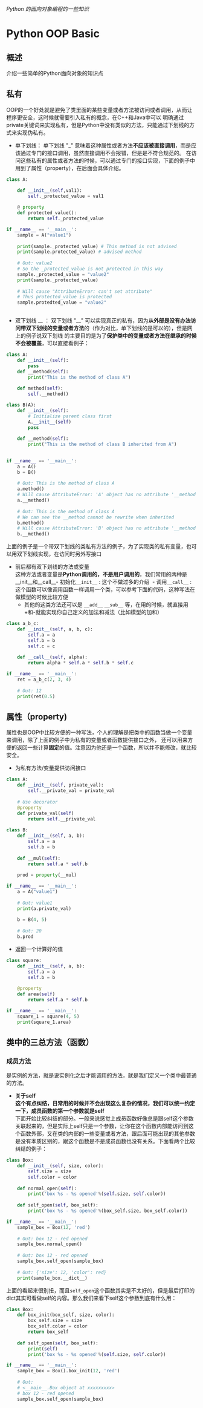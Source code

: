 *Python 的面向对象编程的一些知识*

# Python OOP Basic    

## 概述    

介绍一些简单的Python面向对象的知识点

## 私有

OOP的一个好处就是避免了类里面的某些变量或者方法被访问或者调用，从而让程序更安全，这时候就需要引入私有的概念，在C++和Java中可以
明确通过private关键词来实现私有，但是Python中没有类似的方法，只能通过下划线的方式来实现伪私有。    

- 单下划线： 
  单下划线 "_" 意味着这种属性或者方法**不应该被直接调用**，而是应该通过专门的接口调用，虽然直接调用不会报错，但是是不符合规范的。
  在访问这些私有的属性或者方法的时候，可以通过专门的接口实现，下面的例子中用到了属性（property），在后面会具体介绍。

```python
class A:

	def __init__(self,val1): 
		self._protected_value = val1
		
	@ property
	def protected_value(): 
		return self._protected_value

if __name__ == '__main__': 
	sample = A("value1")
	
	print(sample._protected_value) # This method is not advised
	print(sample.protected_value) # advised method
	
	# Out: value2
	# So the _protected_value is not protected in this way
	sample._protected_value = "value2"
	print(sample._protected_value) 
	
	# Will cause "AttributeError: can't set attribute"
	# Thus protected_value is protected
	sample.protedted_value = "value2" 
	
```

- 双下划线 __ ： 
  双下划线 "__" 可以实现真正的私有，因为**从外部是没有办法访问带双下划线的变量或者方法**的（作为对比，单下划线的是可以的），但是网上的例子说双下划线
   的主要目的是为了**保护类中的变量或者方法在继承的时候不会被覆盖**，可以直接看例子：

```python
class A:
	def __init__(self):
		pass
	def __method(self):
		print("This is the method of class A")
		
	def method(self):
		self.__method()

class B(A):
	def __init__(self):
		# Initialize parent class first
		A.__init__(self)
		pass
		
	def __method(self):
		print("This is the method of class B inherited from A")
	

if __name__ == '__main__':
	a = A()
	b = B()
	
	# Out: This is the method of class A
	a.method()
	# Will cause AttributeError: 'A' object has no attribute '__method'
	a.__method()
	
	# Out: This is the method of class A
	# We can see the __method cannot be rewrite when inherited
	b.method()
	# Will cause AttributeError: 'B' object has no attribute '__method'
	b.__method()
```

 上面的例子是一个带双下划线的类私有方法的例子，为了实现类的私有变量，也可以用双下划线实现，在访问时另外写接口

- 前后都有双下划线的方法或变量    
  这种方法或者变量是**Python调用的，不是用户调用的**，我们常用的两种是__init__和__call__
  ​     - 初始化`__init__` : 这个不做过多的介绍
  ​     - 调用`__call__` : 这个函数可以像调用函数一样调用一个类，可以参考下面的代码，这种写法在做模型的时候比较方便
  - 其他的这类方法还可以是 `__add__` `__sub__` 等，在用的时候，就直接用+和-就能实现你自己定义的加法和减法（比如模型的加和）

```python
class a_b_c:
	def __init__(self, a, b, c):
		self.a = a
		self.b = b
		self.c = c
		
	def __call__(self, alpha):
		return alpha * self.a * self.b * self.c

if __name__ == '__main__':
	ret = a_b_c(2, 3, 4)
	
	# Out: 12
	print(ret(0.5)
```

## 属性（property)

属性也是OOP中比较方便的一种写法，个人的理解是把类中的函数当做一个变量来调用，除了上面的例子中为私有的变量或者函数提供接口之外，
还可以用来方便的返回一些计算**固定**的值。注意因为他还是一个函数，所以并不能修改，就比较安全。

- 为私有方法/变量提供访问接口    

```python
class A: 
	def __init__(self, private_val):
		self.__private_val = private_val
		
	# Use decorator
	@property
	def private_val(self)
		return self.__private_val
		
class B:
	def __init__(self, a, b):
		self.a = a
		self.b = b
	
	def __mul(self):
		return self.a * self.b
	
	prod = property(__mul)

if __name__ == '__main__': 
	a = A("value1")
	
	# Out: value1
	print(a.private_val)
	
	b = B(4, 5)
	
	# Out: 20
	b.prod
```

- 返回一个计算好的值

```python
class square:
	def __init__(self, a, b):
		self.a = a
		self.b = b
	
	@property
	def area(self)
		return self.a * self.b

if __name__ == '__main__':
	square_1 = square(4, 5)
	print(square_1.area)
```

## 类中的三总方法（函数）

### 成员方法

是实例的方法，就是说实例化之后才能调用的方法，就是我们定义一个类中最普通的方法。    

- **关于self**   
  **这个有点纠结，日常用的时候并不会出现这么复杂的情况，我们可以统一约定一下，成员函数的第一个参数就是self**    
   下面开始比较纠结的部分。一般来说感觉上成员函数好像总是跟self这个参数关联起来的，但是实际上self只是一个参数，让你在这个函数内部能访问到这个函数外部，又在类的内部的一些变量或者方法，跟后面可能出现的其他参数是没有本质区别的，跟这个函数是不是成员函数也没有关系。下面看两个比较纠结的例子：

```python
class Box:
	def __init__(self, size, color):
		self.size = size
		self.color = color
		
	def normal_open(self): 
		print('box %s - %s opened'%(self.size, self.color))
	
	def self_open(self, box_self):
		print('box %s - %s opened'%(box_self.size, box_self.color))

if __name__ == '__main__':
	sample_box = Box(12, 'red')
    
    # Out: box 12 - red opened
	sample_box.normal_open()
    
    # Out: box 12 - red opened
	sample_box.self_open(sample_box)
    
    # Out: {'size': 12, 'color': red}
	print(sample_box.__dict__)
```

上面的看起来很别扭，而且`self_open`这个函数其实是不太好的，但是最后打印的dict其实可看做self的内容。那么我们来看下self这个参数到底有什么用：

```python
class Box:
	def box_init(box_self, size, color):
		box_self.size = size
        box_self.color = color
        return box_self
    
    def self_open(self, box_self):
        print(self)
        print('box %s - %s opened'%(self.size, self.color))

if __name__ == '__main__':
    sample_box = Box().box_init(12, 'red')
    
    # Out: 
    # <__main__.Box object at xxxxxxxxx>
    # box 12 - red opened
    sample_box.self_open(sample_box)

```



